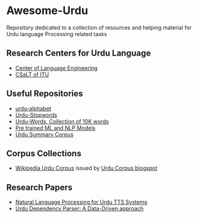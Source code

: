 # Awesome-Urdu
Repository dedicated to a collection of resources and helping material for Urdu language Processing related tasks


## Research Centers for Urdu Language
* [Center of Language Engineering](http://www.cle.org.pk/)
* [CSaLT of ITU](http://csalt.itu.edu.pk)


## Useful Repositories
 * [urdu-alphabet](https://github.com/urduhack/urdu-alphabet)
 * [Urdu-Stopwords](https://github.com/urduhack/urdu-stopwords)
 * [Urdu-Words, Collection of 10K words](https://github.com/urduhack/urdu-words)
 * [Pre trained ML and NLP Models](https://github.com/urduhack/models)
 * [Urdu Summary Corpus](https://github.com/humsha/USCorpus)
 
 
 ## Corpus Collections
 * [Wikipedia Urdu Corpus](https://www.dropbox.com/s/qoica0zhef8qzt3/wikipedia-urdu-20160407.rar) issued by [Urdu Corpus blogspot](http://urdu-corpus.blogspot.com/)
 
## Research Papers
 * [Natural Language Processing for Urdu TTS Systems](http://www.cle.org.pk/Publication/papers/2002/NLP_for_urdu_TTS.pdf)
 * [Urdu Dependency Parser: A Data-Driven approach](https://pdfs.semanticscholar.org/9ed2/3f6c65a73a8c5177acd200931f2879c915b6.pdf)
